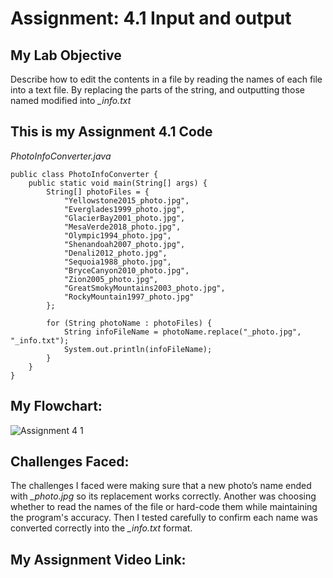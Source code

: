# Assignment: 4.1 Input and output

## My Lab Objective
Describe how to edit the contents in a file by reading the names of each file into a text file. By replacing the parts of the string, and outputting those named modified into *_info.txt*

## This is my Assignment 4.1 Code

*PhotoInfoConverter.java*
```
public class PhotoInfoConverter {
    public static void main(String[] args) {
        String[] photoFiles = {
            "Yellowstone2015_photo.jpg",
            "Everglades1999_photo.jpg",
            "GlacierBay2001_photo.jpg",
            "MesaVerde2018_photo.jpg",
            "Olympic1994_photo.jpg",
            "Shenandoah2007_photo.jpg",
            "Denali2012_photo.jpg",
            "Sequoia1988_photo.jpg",
            "BryceCanyon2010_photo.jpg",
            "Zion2005_photo.jpg",
            "GreatSmokyMountains2003_photo.jpg",
            "RockyMountain1997_photo.jpg"
        };

        for (String photoName : photoFiles) {
            String infoFileName = photoName.replace("_photo.jpg", "_info.txt");
            System.out.println(infoFileName);
        }
    }
}
```
## My Flowchart:
![Assignment 4 1](https://github.com/user-attachments/assets/76476ded-08e3-4368-899c-ccae92ea74fb)

## Challenges Faced:

The challenges I faced were making sure that a new photo’s name ended with *_photo.jpg* so its replacement works correctly. Another was choosing whether to read the names of the file or hard-code them while maintaining the program's accuracy. Then I tested carefully to confirm each name was converted correctly into the *_info.txt* format.

## My Assignment Video Link:


